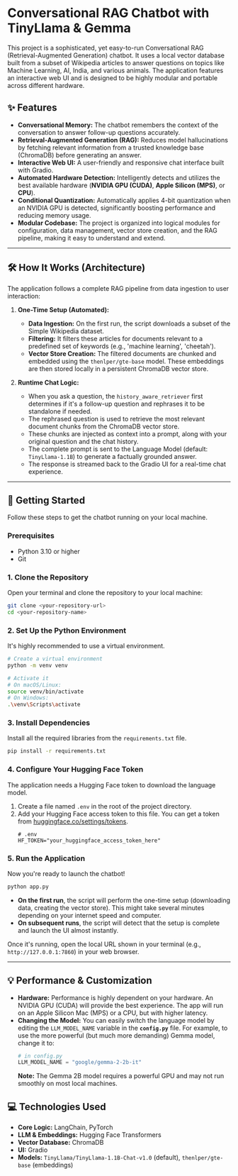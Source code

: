 # Conversational RAG Chatbot with TinyLlama & Gemma

This project is a sophisticated, yet easy-to-run Conversational RAG (Retrieval-Augmented Generation) chatbot. It uses a local vector database built from a subset of Wikipedia articles to answer questions on topics like Machine Learning, AI, India, and various animals. The application features an interactive web UI and is designed to be highly modular and portable across different hardware.



## ✨ Features

* **Conversational Memory:** The chatbot remembers the context of the conversation to answer follow-up questions accurately.
* **Retrieval-Augmented Generation (RAG):** Reduces model hallucinations by fetching relevant information from a trusted knowledge base (ChromaDB) before generating an answer.
* **Interactive Web UI:** A user-friendly and responsive chat interface built with Gradio.
* **Automated Hardware Detection:** Intelligently detects and utilizes the best available hardware (**NVIDIA GPU (CUDA)**, **Apple Silicon (MPS)**, or **CPU**).
* **Conditional Quantization:** Automatically applies 4-bit quantization when an NVIDIA GPU is detected, significantly boosting performance and reducing memory usage.
* **Modular Codebase:** The project is organized into logical modules for configuration, data management, vector store creation, and the RAG pipeline, making it easy to understand and extend.

---

## 🛠️ How It Works (Architecture)

The application follows a complete RAG pipeline from data ingestion to user interaction:

1.  **One-Time Setup (Automated):**
    * **Data Ingestion:** On the first run, the script downloads a subset of the Simple Wikipedia dataset.
    * **Filtering:** It filters these articles for documents relevant to a predefined set of keywords (e.g., 'machine learning', 'cheetah').
    * **Vector Store Creation:** The filtered documents are chunked and embedded using the `thenlper/gte-base` model. These embeddings are then stored locally in a persistent ChromaDB vector store.

2.  **Runtime Chat Logic:**
    * When you ask a question, the `history_aware_retriever` first determines if it's a follow-up question and rephrases it to be standalone if needed.
    * The rephrased question is used to retrieve the most relevant document chunks from the ChromaDB vector store.
    * These chunks are injected as context into a prompt, along with your original question and the chat history.
    * The complete prompt is sent to the Language Model (default: `TinyLlama-1.1B`) to generate a factually grounded answer.
    * The response is streamed back to the Gradio UI for a real-time chat experience.

---

## 🚀 Getting Started

Follow these steps to get the chatbot running on your local machine.

### Prerequisites

* Python 3.10 or higher
* Git

### 1. Clone the Repository

Open your terminal and clone the repository to your local machine:
```bash
git clone <your-repository-url>
cd <your-repository-name>
```

### 2. Set Up the Python Environment

It's highly recommended to use a virtual environment.
```bash
# Create a virtual environment
python -m venv venv

# Activate it
# On macOS/Linux:
source venv/bin/activate
# On Windows:
.\venv\Scripts\activate
```

### 3. Install Dependencies

Install all the required libraries from the `requirements.txt` file.
```bash
pip install -r requirements.txt
```

### 4. Configure Your Hugging Face Token

The application needs a Hugging Face token to download the language model.

1.  Create a file named `.env` in the root of the project directory.
2.  Add your Hugging Face access token to this file. You can get a token from [huggingface.co/settings/tokens](https://huggingface.co/settings/tokens).
    ```
    # .env
    HF_TOKEN="your_huggingface_access_token_here"
    ```

### 5. Run the Application

Now you're ready to launch the chatbot!
```bash
python app.py
```
* **On the first run**, the script will perform the one-time setup (downloading data, creating the vector store). This might take several minutes depending on your internet speed and computer.
* **On subsequent runs**, the script will detect that the setup is complete and launch the UI almost instantly.

Once it's running, open the local URL shown in your terminal (e.g., `http://127.0.0.1:7860`) in your web browser.

---

## 💡 Performance & Customization

* **Hardware:** Performance is highly dependent on your hardware. An NVIDIA GPU (CUDA) will provide the best experience. The app will run on an Apple Silicon Mac (MPS) or a CPU, but with higher latency.
* **Changing the Model:** You can easily switch the language model by editing the `LLM_MODEL_NAME` variable in the **`config.py`** file. For example, to use the more powerful (but much more demanding) Gemma model, change it to:
    ```python
    # in config.py
    LLM_MODEL_NAME = "google/gemma-2-2b-it"
    ```
    **Note:** The Gemma 2B model requires a powerful GPU and may not run smoothly on most local machines.

## 💻 Technologies Used

* **Core Logic:** LangChain, PyTorch
* **LLM & Embeddings:** Hugging Face Transformers
* **Vector Database:** ChromaDB
* **UI:** Gradio
* **Models:** `TinyLlama/TinyLlama-1.1B-Chat-v1.0` (default), `thenlper/gte-base` (embeddings)